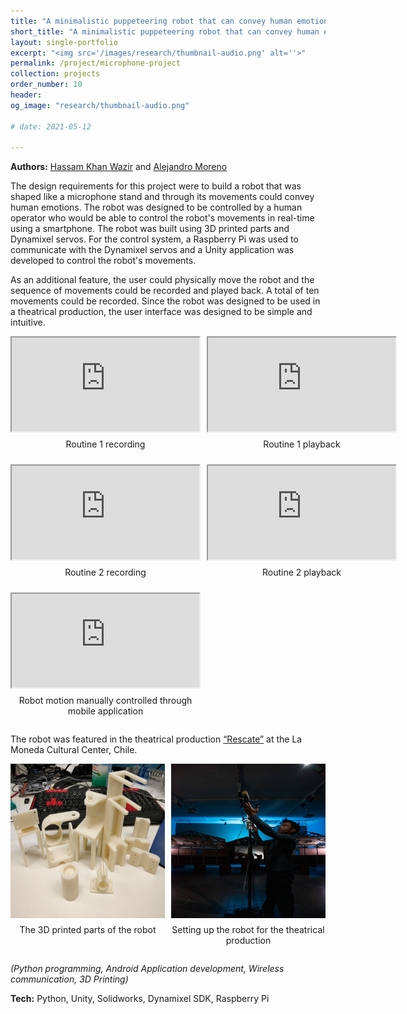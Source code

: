 ```yaml
---
title: "A minimalistic puppeteering robot that can convey human emotions"
short_title: "A minimalistic puppeteering robot that can convey human emotions"
layout: single-portfolio
excerpt: "<img src='/images/research/thumbnail-audio.png' alt=''>"
permalink: /project/microphone-project
collection: projects
order_number: 10
header: 
og_image: "research/thumbnail-audio.png"

# date: 2021-05-12

---
```


<style>
.video-grid {
  display: grid;
  grid-template-columns: repeat(2, 1fr);
  gap: 10px; /* Increased gap to accommodate caption spacing */
}

.video-item, .image-item {
  display: flex;
  flex-direction: column;
  align-items: center;
}

.video-item .video-wrapper, .image-item .image-wrapper {
  position: relative;
  width: 100%;
  padding-bottom: 100%; /* 16:9 aspect ratio */
  height: 0;
}

.video-item .video-wrapper iframe, .image-item .image-wrapper img {
  position: absolute;
  top: 0;
  left: 0;
  width: 100%;
  height: 100%;
}

.caption {
  margin-top: 10px;
  text-align: center;
  font-size: 14px;
}
</style>

**Authors:** [Hassam Khan Wazir](https://scholar.google.com/citations?user=hBetThYAAAAJ&hl=en&oi=ao) and [Alejandro Moreno](https://filmfreeway.com/AlejandroMorenoJashes)

The design requirements for this project were to build a robot that was shaped like a microphone stand and through its movements could convey human emotions. The robot was designed to be controlled by a human operator who would be able to control the robot's movements in real-time using a smartphone. The robot was built using 3D printed parts and Dynamixel servos. For the control system, a Raspberry Pi was used to communicate with the Dynamixel servos and a Unity application was developed to control the robot's movements.



As an additional feature, the user could physically move the robot and the sequence of movements could be recorded and played back. A total of ten movements could be recorded. Since the robot was designed to be used in a theatrical production, the user interface was designed to be simple and intuitive.

<div class="video-grid">
  <div class="video-item">
    <iframe
      src="https://www.youtube.com/embed/f8IKgpQYCJo"
      frameborder="1"
      allow="autoplay; encrypted-media"
      allowfullscreen
    ></iframe>
    <p class="caption">Routine 1 recording</p>
  </div>
  <div class="video-item">
    <iframe
      src="https://www.youtube.com/embed/jI74hmK2QfA"
      frameborder="1"
      allow="autoplay; encrypted-media"
      allowfullscreen
    ></iframe>
    <p class="caption">Routine 1 playback</p>
  </div>
  <div class="video-item">
    <iframe
      src="https://www.youtube.com/embed/ERH4O4kLVSY"
      frameborder="1"
      allow="autoplay; encrypted-media"
      allowfullscreen
    ></iframe>
    <p class="caption">Routine 2 recording</p>
  </div>
  <div class="video-item">
    <iframe
      src="https://www.youtube.com/embed/7A9xyBd_F3o"
      frameborder="1"
      allow="autoplay; encrypted-media"
      allowfullscreen
    ></iframe>
    <p class="caption">Routine 2 playback</p>
  </div>
    <div class="video-item">
    <iframe
      src="https://www.youtube.com/embed/JJ2nTnc2ofA"
      frameborder="1"
      allow="autoplay; encrypted-media"
      allowfullscreen
    ></iframe>
    <p class="caption">Robot motion manually controlled through mobile application</p>
  </div>
</div>

The robot was featured in the theatrical production [“Rescate”](https://www.cclm.cl/actividades/rescate/) at the La Moneda Cultural Center, Chile.

<div class="video-grid">
  <div class="image-item">
    <div class="image-wrapper">
      <img
        src="/files/images/projects/speaker-project/project-parts.jpg"
        alt="The 3D printed parts of the robot."
      />
    </div>
    <p class="caption">The 3D printed parts of the robot</p>
  </div>
  <div class="image-item">
    <div class="image-wrapper">
      <img
        src="/files/images/projects/speaker-project/setting-up.jpg"
        alt="Setting up the robot for the theatrical production."
      />
    </div>
    <p class="caption">Setting up the robot for the theatrical production</p>
  </div>
</div>

<!-- ![image](/files/images/projects/speaker-project/setting-up.jpg) -->

*(Python programming, Android Application development, Wireless communication, 3D Printing)*

**Tech:** Python, Unity, Solidworks, Dynamixel SDK, Raspberry Pi